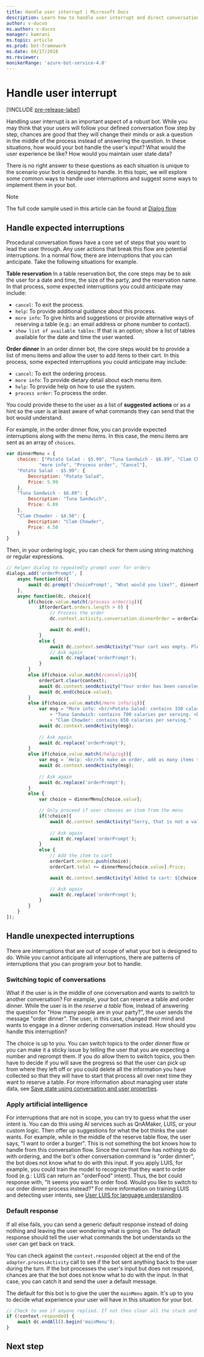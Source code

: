 ```yaml
---
title: Handle user interrupt | Microsoft Docs
description: Learn how to handle user interrupt and direct conversation flow.
author: v-ducvo
ms.author: v-ducvo
manager: kamrani
ms.topic: article
ms.prod: bot-framework
ms.date: 04/17/2018
ms.reviewer:
monikerRange: 'azure-bot-service-4.0'
---
```


# Handle user interrupt

[!INCLUDE [pre-release-label](../includes/pre-release-label.md)]

Handling user interrupt is an important aspect of a robust bot. While you may think that your users will follow your defined conversation flow step by step, chances are good that they will change their minds or ask a question in the middle of the process instead of answering the question. In these situations, how would your bot handle the user's input? What would the user experience be like? How would you maintain user state data?

There is no right answer to these questions as each situation is unique to the scenario your bot is designed to handle. In this topic, we will explore some common ways to handle user interruptions and suggest some ways to implement them in your bot.

> [!NOTE]
> The full code sample used in this article can be found at [Dialog flow](#)

## Handle expected interruptions

Procedural conversation flows have a core set of steps that you want to lead the user through. Any user actions that break this flow are potential interruptions. In a normal flow, there are interruptions that you can anticipate. Take the following situations for example.

**Table reservation**
In a table reservation bot, the core steps may be to ask the user for a date and time, the size of the party, and the reservation name. In that process, some expected interruptions you could anticipate may include: 
 * `cancel`: To exit the process.
 * `help`: To provide additional guidance about this process.
 * `more info`: To give hints and suggestions or provide alternative ways of reserving a table (e.g.: an email address or phone number to contact).
 * `show list of available tables`: If that is an option; show a list of tables available for the date and time the user wanted.

**Order dinner**
In an order dinner bot, the core steps would be to provide a list of menu items and allow the user to add items to their cart. In this process, some expected interruptions you could anticipate may include: 
 * `cancel`: To exit the ordering process.
 * `more info`: To provide dietary detail about each menu item.
 * `help`: To provide help on how to use the system.
 * `process order`: To process the order.

You could provide these to the user as a list of **suggested actions** or as a hint so the user is at least aware of what commands they can send that the bot would understand.

For example, in the order dinner flow, you can provide expected interruptions along with the menu items. In this case, the menu items are sent as an array of `choices`.

```javascript
var dinnerMenu = {
    choices: ["Potato Salad - $5.99", "Tuna Sandwich - $6.89", "Clam Chowder - $4.50", 
            "more info", "Process order", "Cancel"],
    "Potato Salad - $5.99": {
        Description: "Potato Salad",
        Price: 5.99
    },
    "Tuna Sandwich - $6.89": {
        Description: "Tuna Sandwich",
        Price: 6.89
    },
    "Clam Chowder - $4.50": {
        Description: "Clam Chowder",
        Price: 4.50
    }
}
```

Then, in your ordering logic, you can check for them using string matching or regular expressions.

```javascript
// Helper dialog to repeatedly prompt user for orders
dialogs.add('orderPrompt', [
    async function(dc){
        await dc.prompt('choicePrompt', "What would you like?", dinnerMenu.choices);
    },
    async function(dc, choice){
        if(choice.value.match(/process order/ig)){
            if(orderCart.orders.length > 0) {
                // Process the order
                dc.context.activity.conversation.dinnerOrder = orderCart;

                await dc.end();
            }
            else {
                await dc.context.sendActivity("Your cart was empty. Please add at least one item to the cart.");
                // Ask again
                await dc.replace('orderPrompt');
            }
        }
        else if(choice.value.match(/cancel/ig)){
            orderCart.clear(context);
            await dc.context.sendActivity("Your order has been canceled.");
            await dc.end(choice.value);
        }
        else if(choice.value.match(/more info/ig)){
            var msg = "More info: <br/>Potato Salad: contains 330 calaries per serving. <br/>"
                + "Tuna Sandwich: contains 700 calaries per serving. <br/>" 
                + "Clam Chowder: contains 650 calaries per serving."
            await dc.context.sendActivity(msg);
            
            // Ask again
            await dc.replace('orderPrompt');
        }
        else if(choice.value.match(/help/ig)){
            var msg = `Help: <br/>To make an order, add as many items to your cart as you like then choose the "Process order" option to check out.`
            await dc.context.sendActivity(msg);
            
            // Ask again
            await dc.replace('orderPrompt');
        }
        else {
            var choice = dinnerMenu[choice.value];

            // Only proceed if user chooses an item from the menu
            if(!choice){
                await dc.context.sendActivity("Sorry, that is not a valid item. Please pick one from the menu.");
                
                // Ask again
                await dc.replace('orderPrompt');
            }
            else {
                // Add the item to cart
                orderCart.orders.push(choice);
                orderCart.total += dinnerMenu[choice.value].Price;

                await dc.context.sendActivity(`Added to cart: ${choice.value}. <br/>Current total: $${orderCart.total}`);

                // Ask again
                await dc.replace('orderPrompt');
            }
        }
    }
]);
```

## Handle unexpected interruptions

There are interruptions that are out of scope of what your bot is designed to do.
While you cannot anticipate all interruptions, there are patterns of interruptions that you can program your bot to handle.

### Switching topic of conversations
What if the user is in the middle of one conversation and wants to switch to another conversation? For example, your bot can reserve a table and order dinner.
While the user is in the _reserve a table_ flow, instead of answering the question for "How many people are in your party?", the user sends the message "order dinner". The user, in this case, changed their mind and wants to engage in a dinner ordering conversation instead. How should you handle this interruption? 

The choice is up to you. You can switch topics to the order dinner flow or you can make it a sticky issue by telling the user that you are expecting a number and reprompt them. If you do allow them to switch topics, you then have to decide if you will save the progress so that the user can pick up from where they left off or you could delete all the information you have collected so that they will have to start that process all over next time they want to reserve a table. For more information about managing user state data, see [Save state using conversation and user properties](bot-builder-howto-v4-state.md).

### Apply artificial intelligence
For interruptions that are not in scope, you can try to guess what the user intent is. You can do this using AI services such as QnAMaker, LUIS, or your custom logic. Then offer up suggestions for what the bot thinks the user wants. For example, while in the middle of the reserve table flow, the user says, "I want to order a burger". This is not something the bot knows how to handle from this conversation flow. Since the current flow has nothing to do with ordering, and the bot's other conversation command is "order dinner", the bot does not know what to do with this input. If you apply LUIS, for example, you could train the model to recognize that they want to order food (e.g.: LUIS can return an "orderFood" intent). Thus, the bot could response with, "It seems you want to order food. Would you like to switch to our order dinner process instead?" For more information on training LUIS and detecting user intents, see [User LUIS for language understanding](bot-builder-howto-v4-luis.md).

### Default response
If all else fails, you can send a generic default response instead of doing nothing and leaving the user wondering what is going on. The default response should tell the user what commands the bot understands so the user can get back on track.

You can check against the `context.responded` object at the end of the `adapter.processActivity` call to see if the bot sent anything back to the user during the turn. If the bot processes the user's input but does not respond, chances are that the bot does not know what to do with the input. In that case, you can catch it and send the user a default message.

The default for this bot is to give the user the `mainMenu` again. It's up to you to decide what experience your user will have in this situation for your bot.

```javascript
// Check to see if anyone replied. If not then clear all the stack and present the main menu
if (!context.responded) {
    await dc.endAll().begin('mainMenu');
}
```

## Next step
